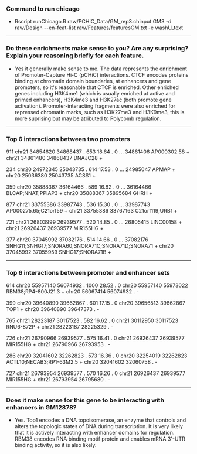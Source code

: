 ### Command to run chicago
- Rscript runChicago.R raw/PCHIC_Data/GM_rep3.chinput GM3 -d raw/Design --en-feat-list raw/Features/featuresGM.txt -e washU_text

-------------------------------------

### Do these enrichments make sense to you? Are any surprising? Explain your reasoning briefly for each feature.
- Yes it generally make sense to me. The data represents the enrichment of Promoter-Capture Hi-C (pCHiC) interactions. CTCF encodes proteins binding at chromatin domain boundaries, at enhancers and gene promoters, so it's reasonable that CTCF is enriched. Other enriched genes including H3K4me1 (which is usually enriched at active and primed enhancers), H3K4me3 and H3K27ac (both promote gene activation). Promoter-interacting fragments were also enriched for repressed chromatin marks, such as H3K27me3 and H3K9me3, this is more suprising but may be atributed to Polycomb regulation.

-------------------------------------

### Top 6 interactions between two promoters
911  chr21  34854620  34868437  .  653  18.64  .   0  ...  34861406                                      AP000302.58   +  chr21  34861480  34868437          DNAJC28   +

234  chr20  24972345  25043735  .  614  17.53  .   0  ...  24985047                                            APMAP   +  chr20  25036380  25043735            ACSS1   +

359  chr20  35888367  36164466  .  589  16.82  .   0  ...  36164466                                BLCAP;NNAT;PPIAP3   +  chr20  35888367  35895684             GHRH   +

877  chr21  33755386  33987743  .  536  15.30  .   0  ...  33987743                             AP000275.65;C21orf59   +  chr21  33755386  33767163   C21orf119;URB1   +

721  chr21  26803999  26939577  .  520  14.85  .   0  ...  26805415                                        LINC00158   +  chr21  26926437  26939577         MIR155HG   +

377  chr20  37045992  37082176  .  514  14.66  .   0  ...  37082176  SNHG11;SNHG17;SNORA60;SNORA71C;SNORA71D;SNORA71   +  chr20  37045992  37055959  SNHG17;SNORA71B   +

---------------------------------------------------------------------

### Top 6 interactions between promoter and enhancer sets
614  chr20  55957140  56074932  .  1000  28.52  .   0  chr20  55957140  55973022        RBM38;RP4-800J21.3  +  chr20  56067414  56074932  .  -

399  chr20  39640890  39662867  .   601  17.15  .   0  chr20  39656513  39662867                      TOP1  +  chr20  39640890  39647373  .  -

765  chr21  28223187  30117523  .   582  16.62  .   0  chr21  30112950  30117523                 RNU6-872P  +  chr21  28223187  28225329  .  -

726  chr21  26790966  26939577  .   575  16.41  .   0  chr21  26926437  26939577                  MIR155HG  +  chr21  26790966  26793953  .  -

286  chr20  32041602  32262823  .   573  16.36  .   0  chr20  32254019  32262823  ACTL10;NECAB3;RP1-63M2.5  +  chr20  32041602  32060758  .  -

727  chr21  26793954  26939577  .   570  16.26  .   0  chr21  26926437  26939577                  MIR155HG  +  chr21  26793954  26795680  .  -

---------------------------------------------------------------------

### Does it make sense for this gene to be interacting with enhancers in GM12878? 
- Yes. Top1 encodes a DNA topoisomerase, an enzyme that controls and alters the topologic states of DNA during transcription. It is very likely that it is actively interacting with enhancer domains for regulation. RBM38 encodes RNA binding motif protein and enables mRNA 3'-UTR binding activity, so it is also likely.